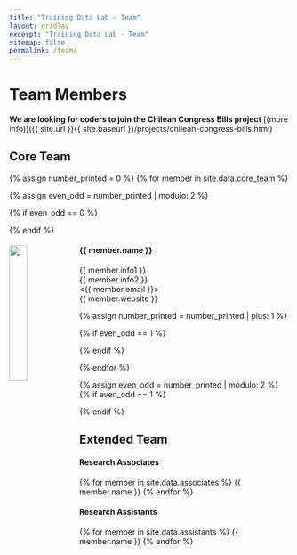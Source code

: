 ```yaml
---
title: "Training Data Lab - Team"
layout: gridlay
excerpt: "Training Data Lab - Team"
sitemap: false
permalink: /team/
---
```


# Team Members

**We are  looking for coders to join the Chilean Congress Bills project** [(more info)]({{ site.url }}{{ site.baseurl }}/projects/chilean-congress-bills.html) 

## Core Team
{% assign number_printed = 0 %}
{% for member in site.data.core_team %}

{% assign even_odd = number_printed | modulo: 2 %}

{% if even_odd == 0 %}
<div class="row">
{% endif %}

<div class="col-sm-6 clearfix">
  <img src="{{ site.url }}{{ site.baseurl }}/images/teampic/{{ member.photo }}" class="img-responsive" width="25%" style="float: left" />
  <h4>{{ member.name }}</h4>
  {{ member.info1 }}<br>{{ member.info2 }}<br><{{ member.email }}><br>{{ member.website }}
</div>

{% assign number_printed = number_printed | plus: 1 %}

{% if even_odd == 1 %}
</div>
{% endif %}

{% endfor %}

{% assign even_odd = number_printed | modulo: 2 %}
{% if even_odd == 1 %}
</div>
{% endif %}

## Extended Team
<div class="row">

<div class="col-sm-4 clearfix">
<h4>Research Associates</h4>
{% for member in site.data.associates %}
{{ member.name }}
{% endfor %}
</div>

<div class="col-sm-4 clearfix">
<h4>Research Assistants</h4>
{% for member in site.data.assistants %}
{{ member.name }}
{% endfor %}
</div>

<!-- <div class="col-sm-4 clearfix">
<h4>Bachelor students</h4>
{% for member in site.data.bachelor %}
{{ member.name }}
{% endfor %}
</div>-->

</div>
